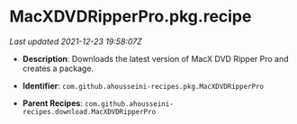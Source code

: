 # MacXDVDRipperPro.pkg.recipe

_Last updated 2021-12-23 19:58:07Z_

- **Description**: Downloads the latest version of MacX DVD Ripper Pro and creates a package.

- **Identifier**: `com.github.ahousseini-recipes.pkg.MacXDVDRipperPro`

- **Parent Recipes**: `com.github.ahousseini-recipes.download.MacXDVDRipperPro`